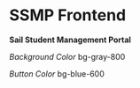 # SSMP Frontend

**Sail Student Management Portal**

*Background Color*
bg-gray-800

*Button Color*
 bg-blue-600

